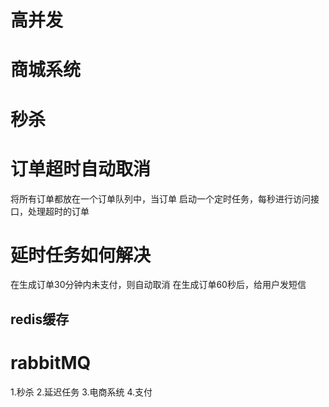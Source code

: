 

# 高并发




# 商城系统


# 秒杀   

# 订单超时自动取消



将所有订单都放在一个订单队列中，当订单
启动一个定时任务，每秒进行访问接口，处理超时的订单




# 延时任务如何解决
在生成订单30分钟内未支付，则自动取消
在生成订单60秒后，给用户发短信



## redis缓存



# rabbitMQ 



1.秒杀
2.延迟任务
3.电商系统
4.支付




